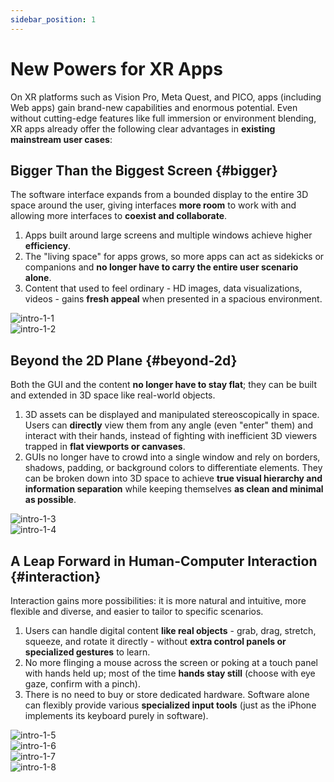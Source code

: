 ```yaml
---
sidebar_position: 1
---
```


# New Powers for XR Apps

On XR platforms such as Vision Pro, Meta Quest, and PICO, apps (including Web apps) gain brand-new capabilities and enormous potential. Even without cutting-edge features like full immersion or environment blending, XR apps already offer the following clear advantages in **existing mainstream user cases**:

## Bigger Than the Biggest Screen {#bigger}

The software interface expands from a bounded display to the entire 3D space around the user, giving interfaces **more room** to work with and allowing more interfaces to **coexist and collaborate**.

1. Apps built around large screens and multiple windows achieve higher **efficiency**.
2. The "living space" for apps grows, so more apps can act as sidekicks or companions and **no longer have to carry the entire user scenario alone**.
3. Content that used to feel ordinary - HD images, data visualizations, videos - gains **fresh appeal** when presented in a spacious environment.

<div className="row">
  <div className="col col--6">
    <Image src="/assets/intro/intro-1-1.png" alt="intro-1-1" />
  </div>
  <div className="col col--6">
    <Image src="/assets/intro/intro-1-2.png" alt="intro-1-2" />
  </div>
</div>

## Beyond the 2D Plane {#beyond-2d}

Both the GUI and the content **no longer have to stay flat**; they can be built and extended in 3D space like real-world objects.

1. 3D assets can be displayed and manipulated stereoscopically in space. Users can **directly** view them from any angle (even "enter" them) and interact with their hands, instead of fighting with inefficient 3D viewers trapped in **flat viewports or canvases**.
2. GUIs no longer have to crowd into a single window and rely on borders, shadows, padding, or background colors to differentiate elements. They can be broken down into 3D space to achieve **true visual hierarchy and information separation** while keeping themselves **as clean and minimal as possible**.

<div className="row">
  <div className="col col--6">
    <Image src="/assets/intro/intro-1-3.png" alt="intro-1-3" />
  </div>
  <div className="col col--6">
    <Image src="/assets/intro/intro-1-4.png" alt="intro-1-4" />
  </div>
</div>

## A Leap Forward in Human-Computer Interaction {#interaction}

Interaction gains more possibilities: it is more natural and intuitive, more flexible and diverse, and easier to tailor to specific scenarios.

1. Users can handle digital content **like real objects** - grab, drag, stretch, squeeze, and rotate it directly - without **extra control panels or specialized gestures** to learn.
2. No more flinging a mouse across the screen or poking at a touch panel with hands held up; most of the time **hands stay still** (choose with eye gaze, confirm with a pinch).
3. There is no need to buy or store dedicated hardware. Software alone can flexibly provide various **specialized input tools** (just as the iPhone implements its keyboard purely in software).

<div className="row">
  <div className="col col--6">
    <Image src="/assets/intro/intro-1-5.png" alt="intro-1-5" />
  </div>
  <div className="col col--6">
    <Image src="/assets/intro/intro-1-6.gif" alt="intro-1-6" />
  </div>
</div>

<div className="row">
  <div className="col col--6">
    <Image src="/assets/intro/intro-1-7.png" alt="intro-1-7" />
  </div>
  <div className="col col--6">
    <Image src="/assets/intro/intro-1-8.png" alt="intro-1-8" />
  </div>
</div>
